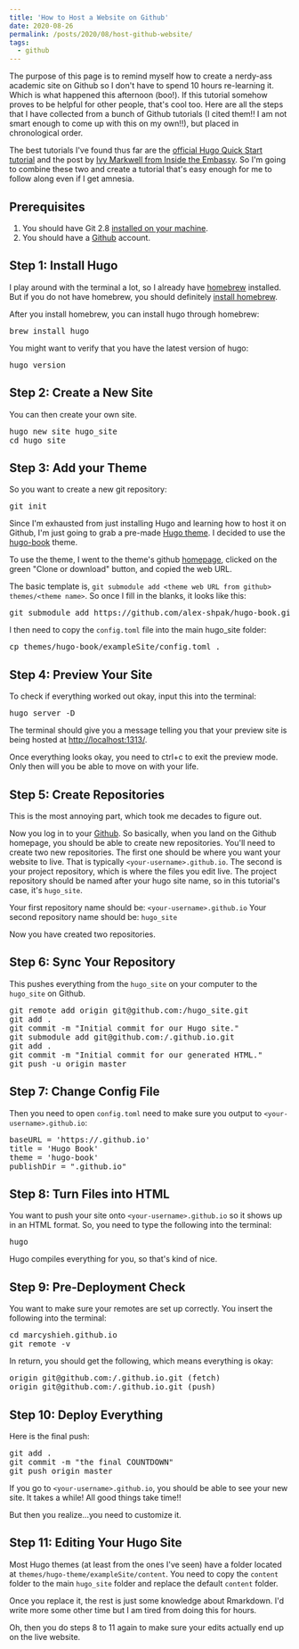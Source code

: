 ```yaml
---
title: 'How to Host a Website on Github'
date: 2020-08-26
permalink: /posts/2020/08/host-github-website/
tags:
  - github
---
```


The purpose of this page is to remind myself how to create a nerdy-ass academic site on Github so I don't have to spend 10 hours re-learning it. Which is what happened this afternoon (boo!). If this tutorial somehow proves to be helpful for other people, that's cool too. Here are all the steps that I have collected from a bunch of Github tutorials (I cited them!! I am not smart enough to come up with this on my own!!), but placed in chronological order.

The best tutorials I've found thus far are the [official Hugo Quick Start tutorial](https://gohugo.io/getting-started/quick-start/) and the post by [Ivy Markwell from Inside the Embassy](https://inside.getambassador.com/creating-and-deploying-your-first-hugo-site-to-github-pages-1e1f496cf88d). So I'm going to combine these two and create a tutorial that's easy enough for me to follow along even if I get amnesia.

## Prerequisites

1. You should have Git 2.8 [installed on your machine](https://git-scm.com/downloads).
2. You should have a [Github](https://github.com) account.

## Step 1: Install Hugo

I play around with the terminal a lot, so I already have [homebrew](https://brew.sh/) installed. But if you do not have homebrew, you should definitely [install homebrew](https://brew.sh/).

After you install homebrew, you can install hugo through homebrew:

<pre>
brew install hugo
</pre>

You might want to verify that you have the latest version of hugo:

<pre>
hugo version
</pre>

## Step 2: Create a New Site

You can then create your own site.

<pre>
hugo new site hugo_site
cd hugo_site
</pre>

## Step 3: Add your Theme

So you want to create a new git repository:

<pre>
git init
</pre>

Since I'm exhausted from just installing Hugo and learning how to host it on Github, I'm just going to grab a pre-made [Hugo theme](https://themes.gohugo.io/). I decided to use the [hugo-book](https://themes.gohugo.io/hugo-book/) theme.

To use the theme, I went to the theme's github [homepage](https://github.com/alex-shpak/hugo-book), clicked on the green "Clone or download" button, and copied the web URL.

The basic template is, ```git submodule add <theme web URL from github> themes/<theme name>```. So once I fill in the blanks, it looks like this:

<pre>
git submodule add https://github.com/alex-shpak/hugo-book.git themes/hugo-book
</pre>

I then need to copy the ```config.toml``` file into the main hugo_site folder:

<pre>
cp themes/hugo-book/exampleSite/config.toml .
</pre>

## Step 4: Preview Your Site

To check if everything worked out okay, input this into the terminal:

<pre>
hugo server -D
</pre>

The terminal should give you a message telling you that your preview site is being hosted at [http://localhost:1313/](http://localhost:1313/).

Once everything looks okay, you need to ctrl+c to exit the preview mode. Only then will you be able to move on with your life.

## Step 5: Create Repositories

This is the most annoying part, which took me decades to figure out.

Now you log in to your [Github](https://github.com). So basically, when you land on the Github homepage, you should be able to create new repositories. You'll need to create two new repositories. The first one should be where you want your website to live. That is typically ```<your-username>.github.io```. The second is your project repository, which is where the files you edit live. The project repository should be named after your hugo site name, so in this tutorial's case, it's ```hugo_site```.

Your first repository name should be: ```<your-username>.github.io```
Your second repository name should be: ```hugo_site```

Now you have created two repositories.

## Step 6: Sync Your Repository

This pushes everything from the ```hugo_site``` on your computer to the ```hugo_site``` on Github.

<pre>
git remote add origin git@github.com:<your-username>/hugo_site.git
git add .
git commit -m "Initial commit for our Hugo site."
git submodule add git@github.com:<your-username>/<your-username>.github.io.git
git add .
git commit -m "Initial commit for our generated HTML."
git push -u origin master
</pre>

## Step 7: Change Config File

Then you need to open ```config.toml``` need to make sure you output to ```<your-username>.github.io```:

<pre>
baseURL = 'https://<your-username>.github.io'
title = 'Hugo Book'
theme = 'hugo-book'
publishDir = "<your-username>.github.io"
</pre>

## Step 8: Turn Files into HTML

You want to push your site onto ```<your-username>.github.io``` so it shows up in an HTML format. So, you need to type the following into the terminal:

<pre>
hugo
</pre>

Hugo compiles everything for you, so that's kind of nice.

## Step 9: Pre-Deployment Check

You want to make sure your remotes are set up correctly. You insert the following into the terminal:

<pre>
cd marcyshieh.github.io
git remote -v
</pre>

In return, you should get the following, which means everything is okay:

<pre>
origin git@github.com:<your-username>/<your-username>.github.io.git (fetch)
origin git@github.com:<your-username>/<your-username>.github.io.git (push)
</pre>

## Step 10: Deploy Everything

Here is the final push:

<pre>
git add .
git commit -m "the final COUNTDOWN"
git push origin master
</pre>

If you go to ```<your-username>.github.io```, you should be able to see your new site. It takes a while! All good things take time!!

But then you realize...you need to customize it.

## Step 11: Editing Your Hugo Site

Most Hugo themes (at least from the ones I've seen) have a folder located at ```themes/hugo-theme/exampleSite/content```. You need to copy the ```content``` folder to the main ```hugo_site``` folder and replace the default ```content``` folder.

Once you replace it, the rest is just some knowledge about Rmarkdown. I'd write more some other time but I am tired from doing this for hours.

Oh, then you do steps 8 to 11 again to make sure your edits actually end up on the live website.